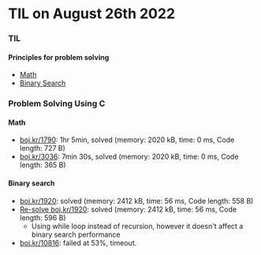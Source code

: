 # **TIL on August 26th 2022**
### TIL
#### Principles for problem solving
- [Math](../../../Computer%20science/Algorithm/math-08-23-2022.md)
- [Binary Search](../../../Computer%20science/Algorithm/binary-search-08-26-2022.md)

### Problem Solving Using C
#### Math
- [boj.kr/1790](../../../Problem%20Solving/boj/Math/1790-08-26-2022.cpp): 1hr 5min, solved (memory: 2020 kB, time: 0 ms, Code length: 727 B)
- [boj.kr/3036](../../../Problem%20Solving/boj/Math/3036-08-26-2022.cpp): 7min 30s, solved (memory: 2020 kB, time: 0 ms, Code length: 365 B)

#### Binary search
- [boj.kr/1920](../../../Problem%20Solving/boj/Binary%20search/1920-08-26-2022.cpp): solved (memory: 2412 kB, time: 56 ms, Code length: 558 B)
- [Re-solve boj.kr/1920](../../../Problem%20Solving/boj/Binary%20search/1920-re-08-26-2022.cpp): solved (memory: 2412 kB, time: 56 ms, Code length: 596 B)
  * Using while loop instead of recursion, however it doesn't affect a binary search performance
- [boj.kr/10816](../../../Problem%20Solving/boj/Binary%20search/10816-08-26-2022.cpp): failed at 53%, timeout.